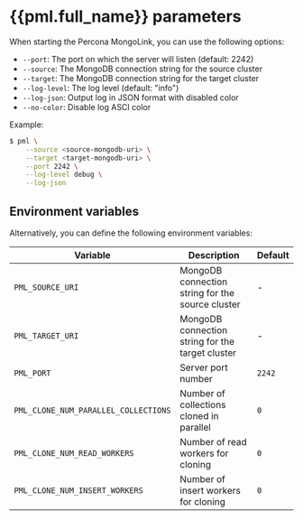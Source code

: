 # {{pml.full_name}} parameters

When starting the Percona MongoLink, you can use the following options:

- `--port`: The port on which the server will listen (default: 2242)
- `--source`: The MongoDB connection string for the source cluster
- `--target`: The MongoDB connection string for the target cluster
- `--log-level`: The log level (default: "info")
- `--log-json`: Output log in JSON format with disabled color
- `--no-color`: Disable log ASCI color

Example:

```{.bash data-prompt="$"}
$ pml \
    --source <source-mongodb-uri> \
    --target <target-mongodb-uri> \
    --port 2242 \
    --log-level debug \
    --log-json
```

## Environment variables

Alternatively, you can define the following environment variables:

| Variable | Description | Default |
|----------|-------------|---------|
| `PML_SOURCE_URI` | MongoDB connection string for the source cluster | - |
| `PML_TARGET_URI` | MongoDB connection string for the target cluster | - |
| `PML_PORT` | Server port number | `2242` |
| `PML_CLONE_NUM_PARALLEL_COLLECTIONS` | Number of collections cloned in parallel | `0` |
| `PML_CLONE_NUM_READ_WORKERS` | Number of read workers for cloning | `0` |
| `PML_CLONE_NUM_INSERT_WORKERS` | Number of insert workers for cloning | `0` |
